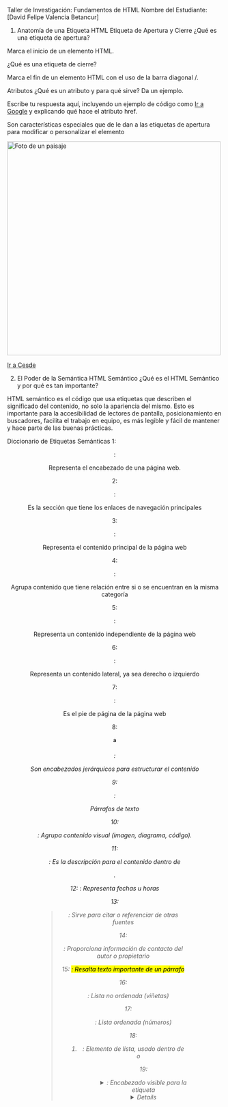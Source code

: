 Taller de Investigación: Fundamentos de HTML
Nombre del Estudiante: [David Felipe Valencia Betancur]

1. Anatomía de una Etiqueta HTML
Etiqueta de Apertura y Cierre
¿Qué es una etiqueta de apertura?

Marca el inicio de un elemento HTML.

¿Qué es una etiqueta de cierre?

Marca el fin de un elemento HTML con el uso de la barra diagonal /.

Atributos
¿Qué es un atributo y para qué sirve? Da un ejemplo.

Escribe tu respuesta aquí, incluyendo un ejemplo de código como <a href="https://google.com">Ir a Google</a> y explicando qué hace el atributo href.

Son características especiales que de le dan a las etiquetas de apertura para modificar o personalizar el elemento 

<img src="foto.jpg" alt="Foto de un paisaje" width="500">

<a href="http://cesde.edu.co/">Ir a Cesde</a>

2. El Poder de la Semántica
HTML Semántico
¿Qué es el HTML Semántico y por qué es tan importante?

HTML semántico es el código que usa etiquetas que describen el significado del contenido, no solo la apariencia del mismo. Esto es importante para la accesibilidad de lectores de pantalla, posicionamiento en buscadores, facilita el trabajo en equipo, es más legible y fácil de mantener y hace parte de las buenas prácticas.

Diccionario de Etiquetas Semánticas
1: <header>:

Representa el encabezado de una página web.

2: <nav>:

Es la sección que tiene los enlaces de navegación principales 

3: <main>:

Representa el contenido principal de la página web

4: <section>:

Agrupa contenido que tiene relación entre si o se encuentran en la misma categoría

5: <article>:

Representa un contenido independiente de la página web

6: <aside>:

Representa un contenido lateral, ya sea derecho o izquierdo

7: <footer>:

Es el pie de página de la página web

8:<h1> a <h6>:

Son encabezados jerárquicos para estructurar el contenido

9:  <p>:

Párrafos de texto

10: <figure>:
Agrupa contenido visual (imagen, diagrama, código).

11: <figcaption>:
Es la descripción para el contenido dentro de <figure>.

12: <time>:
Representa fechas u horas

13: <blockquote>:
Sirve para citar o referenciar de otras fuentes

14: <address>:
Proporciona información de contacto del autor o propietario

15: <mark>:
Resalta texto importante de un párrafo

16: <ul>:
Lista no ordenada (viñetas)

17: <ol>:
Lista ordenada (números)

18: <li>:
Elemento de lista, usado dentro de <ul> o <ol>

19: <details>: 
Sirve para contenido que se puede mostrar u ocultar 

20: <summary>: 
Encabezado visible para la etiqueta <details>. Al hacer clic en el título, se expande o colapsa el contenido.

